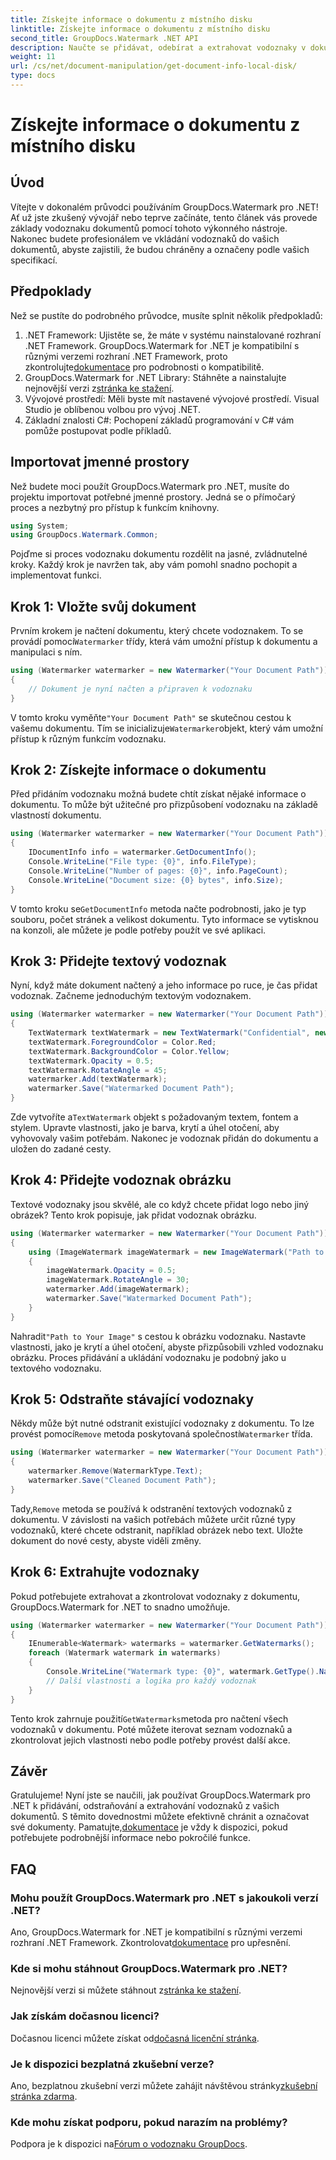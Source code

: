 ```yaml
---
title: Získejte informace o dokumentu z místního disku
linktitle: Získejte informace o dokumentu z místního disku
second_title: GroupDocs.Watermark .NET API
description: Naučte se přidávat, odebírat a extrahovat vodoznaky v dokumentech pomocí GroupDocs Watermark for .NET s tímto komplexním průvodcem krok za krokem.
weight: 11
url: /cs/net/document-manipulation/get-document-info-local-disk/
type: docs
---
```

# Získejte informace o dokumentu z místního disku

## Úvod
Vítejte v dokonalém průvodci používáním GroupDocs.Watermark pro .NET! Ať už jste zkušený vývojář nebo teprve začínáte, tento článek vás provede základy vodoznaku dokumentů pomocí tohoto výkonného nástroje. Nakonec budete profesionálem ve vkládání vodoznaků do vašich dokumentů, abyste zajistili, že budou chráněny a označeny podle vašich specifikací.
## Předpoklady
Než se pustíte do podrobného průvodce, musíte splnit několik předpokladů:
1.  .NET Framework: Ujistěte se, že máte v systému nainstalované rozhraní .NET Framework. GroupDocs.Watermark for .NET je kompatibilní s různými verzemi rozhraní .NET Framework, proto zkontrolujte[dokumentace](https://tutorials.groupdocs.com/Watermark/net/) pro podrobnosti o kompatibilitě.
2.  GroupDocs.Watermark for .NET Library: Stáhněte a nainstalujte nejnovější verzi z[stránka ke stažení](https://releases.groupdocs.com/Watermark/net/).
3. Vývojové prostředí: Měli byste mít nastavené vývojové prostředí. Visual Studio je oblíbenou volbou pro vývoj .NET.
4. Základní znalosti C#: Pochopení základů programování v C# vám pomůže postupovat podle příkladů.
## Importovat jmenné prostory
Než budete moci použít GroupDocs.Watermark pro .NET, musíte do projektu importovat potřebné jmenné prostory. Jedná se o přímočarý proces a nezbytný pro přístup k funkcím knihovny.
```csharp
using System;
using GroupDocs.Watermark.Common;
```
Pojďme si proces vodoznaku dokumentu rozdělit na jasné, zvládnutelné kroky. Každý krok je navržen tak, aby vám pomohl snadno pochopit a implementovat funkci.
## Krok 1: Vložte svůj dokument
 Prvním krokem je načtení dokumentu, který chcete vodoznakem. To se provádí pomocí`Watermarker` třídy, která vám umožní přístup k dokumentu a manipulaci s ním.
```csharp
using (Watermarker watermarker = new Watermarker("Your Document Path"))
{
    // Dokument je nyní načten a připraven k vodoznaku
}
```
 V tomto kroku vyměňte`"Your Document Path"` se skutečnou cestou k vašemu dokumentu. Tím se inicializuje`Watermarker`objekt, který vám umožní přístup k různým funkcím vodoznaku.
## Krok 2: Získejte informace o dokumentu
Před přidáním vodoznaku možná budete chtít získat nějaké informace o dokumentu. To může být užitečné pro přizpůsobení vodoznaku na základě vlastností dokumentu.

```csharp
using (Watermarker watermarker = new Watermarker("Your Document Path"))
{
    IDocumentInfo info = watermarker.GetDocumentInfo();
    Console.WriteLine("File type: {0}", info.FileType);
    Console.WriteLine("Number of pages: {0}", info.PageCount);
    Console.WriteLine("Document size: {0} bytes", info.Size);
}
```
 V tomto kroku se`GetDocumentInfo` metoda načte podrobnosti, jako je typ souboru, počet stránek a velikost dokumentu. Tyto informace se vytisknou na konzoli, ale můžete je podle potřeby použít ve své aplikaci.
## Krok 3: Přidejte textový vodoznak
Nyní, když máte dokument načtený a jeho informace po ruce, je čas přidat vodoznak. Začneme jednoduchým textovým vodoznakem.

```csharp
using (Watermarker watermarker = new Watermarker("Your Document Path"))
{
    TextWatermark textWatermark = new TextWatermark("Confidential", new Font("Arial", 36));
    textWatermark.ForegroundColor = Color.Red;
    textWatermark.BackgroundColor = Color.Yellow;
    textWatermark.Opacity = 0.5;
    textWatermark.RotateAngle = 45;
    watermarker.Add(textWatermark);
    watermarker.Save("Watermarked Document Path");
}
```
 Zde vytvoříte a`TextWatermark` objekt s požadovaným textem, fontem a stylem. Upravte vlastnosti, jako je barva, krytí a úhel otočení, aby vyhovovaly vašim potřebám. Nakonec je vodoznak přidán do dokumentu a uložen do zadané cesty.
## Krok 4: Přidejte vodoznak obrázku
Textové vodoznaky jsou skvělé, ale co když chcete přidat logo nebo jiný obrázek? Tento krok popisuje, jak přidat vodoznak obrázku.

```csharp
using (Watermarker watermarker = new Watermarker("Your Document Path"))
{
    using (ImageWatermark imageWatermark = new ImageWatermark("Path to Your Image"))
    {
        imageWatermark.Opacity = 0.5;
        imageWatermark.RotateAngle = 30;
        watermarker.Add(imageWatermark);
        watermarker.Save("Watermarked Document Path");
    }
}
```
 Nahradit`"Path to Your Image"` s cestou k obrázku vodoznaku. Nastavte vlastnosti, jako je krytí a úhel otočení, abyste přizpůsobili vzhled vodoznaku obrázku. Proces přidávání a ukládání vodoznaku je podobný jako u textového vodoznaku.
## Krok 5: Odstraňte stávající vodoznaky
 Někdy může být nutné odstranit existující vodoznaky z dokumentu. To lze provést pomocí`Remove` metoda poskytovaná společností`Watermarker` třída.

```csharp
using (Watermarker watermarker = new Watermarker("Your Document Path"))
{
    watermarker.Remove(WatermarkType.Text);
    watermarker.Save("Cleaned Document Path");
}
```
 Tady,`Remove` metoda se používá k odstranění textových vodoznaků z dokumentu. V závislosti na vašich potřebách můžete určit různé typy vodoznaků, které chcete odstranit, například obrázek nebo text. Uložte dokument do nové cesty, abyste viděli změny.
## Krok 6: Extrahujte vodoznaky
Pokud potřebujete extrahovat a zkontrolovat vodoznaky z dokumentu, GroupDocs.Watermark for .NET to snadno umožňuje.

```csharp
using (Watermarker watermarker = new Watermarker("Your Document Path"))
{
    IEnumerable<Watermark> watermarks = watermarker.GetWatermarks();
    foreach (Watermark watermark in watermarks)
    {
        Console.WriteLine("Watermark type: {0}", watermark.GetType().Name);
        // Další vlastnosti a logika pro každý vodoznak
    }
}
```
 Tento krok zahrnuje použití`GetWatermarks`metoda pro načtení všech vodoznaků v dokumentu. Poté můžete iterovat seznam vodoznaků a zkontrolovat jejich vlastnosti nebo podle potřeby provést další akce.
## Závěr
 Gratulujeme! Nyní jste se naučili, jak používat GroupDocs.Watermark pro .NET k přidávání, odstraňování a extrahování vodoznaků z vašich dokumentů. S těmito dovednostmi můžete efektivně chránit a označovat své dokumenty. Pamatujte,[dokumentace](https://tutorials.groupdocs.com/Watermark/net/) je vždy k dispozici, pokud potřebujete podrobnější informace nebo pokročilé funkce.
## FAQ
### Mohu použít GroupDocs.Watermark pro .NET s jakoukoli verzí .NET?
 Ano, GroupDocs.Watermark for .NET je kompatibilní s různými verzemi rozhraní .NET Framework. Zkontrolovat[dokumentace](https://tutorials.groupdocs.com/Watermark/net/) pro upřesnění.
### Kde si mohu stáhnout GroupDocs.Watermark pro .NET?
 Nejnovější verzi si můžete stáhnout z[stránka ke stažení](https://releases.groupdocs.com/Watermark/net/).
### Jak získám dočasnou licenci?
 Dočasnou licenci můžete získat od[dočasná licenční stránka](https://purchase.groupdocs.com/temporary-license/).
### Je k dispozici bezplatná zkušební verze?
 Ano, bezplatnou zkušební verzi můžete zahájit návštěvou stránky[zkušební stránka zdarma](https://releases.groupdocs.com/).
### Kde mohu získat podporu, pokud narazím na problémy?
 Podpora je k dispozici na[Fórum o vodoznaku GroupDocs](https://forum.groupdocs.com/c/watermark/19).